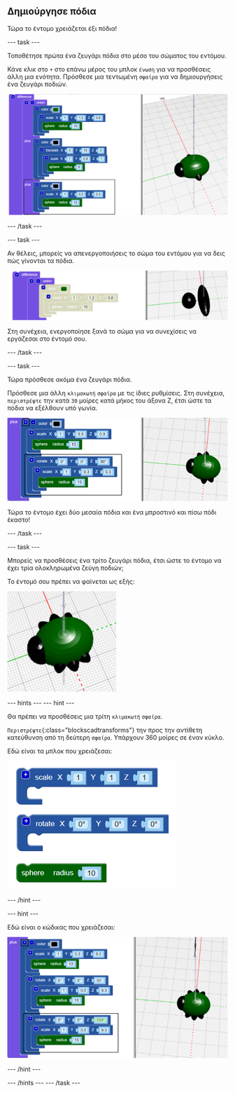 ## Δημιούργησε πόδια

Τώρα το έντομο χρειάζεται έξι πόδια!

--- task ---

Τοποθέτησε πρώτα ένα ζευγάρι πόδια στο μέσο του σώματος του εντόμου.

Κάνε κλικ στο `+` στο επάνω μέρος του μπλοκ `ένωση` για να προσθέσεις άλλη μια ενότητα. Πρόσθεσε μια τεντωμένη `σφαίρα` για να δημιουργήσεις ένα ζευγάρι ποδιών.

![στιγμιότυπο οθόνης](images/bug-legs-middle-annotated.png)

--- /task ---

--- task ---

Αν θέλεις, μπορείς να απενεργοποιήσεις το σώμα του εντόμου για να δεις πώς γίνονται τα πόδια.

![στιγμιότυπο οθόνης](images/bug-legs-disable.png)

Στη συνέχεια, ενεργοποίησε ξανά το σώμα για να συνεχίσεις να εργάζεσαι στο έντομό σου.

--- /task ---

--- task ---

Τώρα πρόσθεσε ακόμα ένα ζευγάρι πόδια.

Πρόσθεσε μια άλλη `κλιμακωτή` `σφαίρα` με τις ίδιες ρυθμίσεις. Στη συνέχεια, `περιστρέψτε` την κατά `30` μοίρες κατά μήκος του άξονα Ζ, έτσι ώστε τα πόδια να εξέλθουν υπό γωνία.

![στιγμιότυπο οθόνης](images/bug-legs-2-annotated.png)

Τώρα το έντομο έχει δύο μεσαία πόδια και ένα μπροστινό και πίσω πόδι έκαστο!

--- /task ---

--- task ---

Μπορείς να προσθέσεις ένα τρίτο ζευγάρι πόδια, έτσι ώστε το έντομο να έχει τρία ολοκληρωμένα ζεύγη ποδιών;

Το έντομό σου πρέπει να φαίνεται ως εξής:

![στιγμιότυπο οθόνης](images/bug-finished.png)

--- hints ---
 --- hint ---

Θα πρέπει να προσθέσεις μια τρίτη `κλιμακωτή` `σφαίρα`.

`Περιστρέψτε`{:class="blockscadtransforms"} την προς την αντίθετη κατεύθυνση από τη δεύτερη `σφαίρα`. Υπάρχουν 360 μοίρες σε έναν κύκλο.

Εδώ είναι τα μπλοκ που χρειάζεσαι:

![στιγμιότυπο οθόνης](images/bug-legs-blocks.png)

--- /hint ---

--- hint ---

Εδώ είναι ο κώδικας που χρειάζεσαι:

![στιγμιότυπο οθόνης](images/bug-legs-3-annotated.png)

--- /hint ---

--- /hints --- --- /task ---